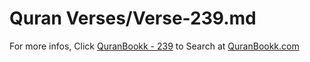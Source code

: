 # Quran Verses/Verse-239.md 

For more infos, Click [QuranBookk - 239](https://www.quranbookk.com/quran/search?q=239) to Search at [QuranBookk.com](http://quranbookk.com/)